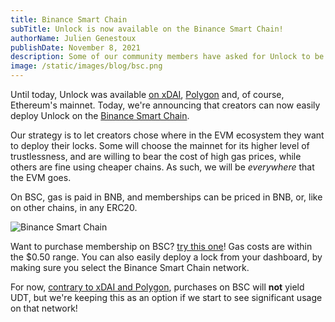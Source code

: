 ```yaml
---
title: Binance Smart Chain
subTitle: Unlock is now available on the Binance Smart Chain!
authorName: Julien Genestoux
publishDate: November 8, 2021
description: Some of our community members have asked for Unlock to be deeployed on BSC. This is now shipped.
image: /static/images/blog/bsc.png
---
```


Until today, Unlock was available [on xDAI](/blog/xdai), [Polygon](/blog/unlock-on-polygon) and, of course, Ethereum's mainnet. Today, we're announcing that creators can now easily deploy Unlock on the [Binance Smart Chain](https://www.binance.org/en/smartChain).

Our strategy is to let creators chose where in the EVM ecosystem they want to deploy their locks. Some will choose the mainnet for its higher level of trustlessness, and are willing to bear the cost of high gas prices, while others are fine using cheaper chains. As such, we will be _everywhere_ that the EVM goes.

On BSC, gas is paid in BNB, and memberships can be priced in BNB, or, like on other chains, in any ERC20.

![Binance Smart Chain](/static/images/blog/bsc.png)

Want to purchase membership on BSC? [try this one](https://app.unlock-protocol.com/demo?network=56&lock=0x2B0fba627C0145B86a9e33c36cFF3a8592CF36d6)! Gas costs are within the $0.50 range. You can also easily deploy a lock from your dashboard, by making sure you select the Binance Smart Chain network.


For now, [contrary to xDAI and Polygon](https://docs.unlock-protocol.com/governance/the-unlock-token/side-chains-and-layer-2), purchases on BSC will **not** yield UDT, but we're keeping this as an option if we start to see significant usage on that network!